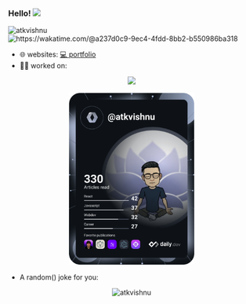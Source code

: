 ### Hello! <img src="https://media.giphy.com/media/hvRJCLFzcasrR4ia7z/giphy.gif" width="22">

<img src="https://komarev.com/ghpvc/?username=atkvishnu" alt="atkvishnu"/>
<img src="https://wakatime.com/badge/user/a237d0c9-9ec4-4fdd-8bb2-b550986ba318.svg" alt="https://wakatime.com/@a237d0c9-9ec4-4fdd-8bb2-b550986ba318"/>

- 🌐 websites: [💻 portfolio](https://.com)
- 👨‍💻 worked on:
<p align="center"> <img height="210em" src="https://github-readme-stats.vercel.app/api/top-langs/?username=atkvishnu&langs_count=10&layout=compact&hide=html,SCSS,CSS,PHP&title_color=ffffff&text_color=c9cacc&icon_color=2bbc8a&bg_color=1d1f21"></p>


<p align="center"> <a href="https://app.daily.dev/atkvishnu"><img height="350em" src="https://github.com/atkvishnu/atkvishnu/blob/master/devcard.svg" alt="Vishnu's Dev Card"/> </a> </p> 

- A random() joke for you:
<p align="center"> <img height="150em" src="https://readme-jokes.vercel.app/api" alt="atkvishnu"/> </p>

